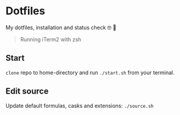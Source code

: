 # Dotfiles

My dotfiles, installation and status check 🤓 🤖

> Running iTerm2 with zsh

## Start

`clone` repo to home-directory and run `./start.sh` from your terminal.

## **Edit source**

Update default formulas, casks and extensions: `./source.sh`
